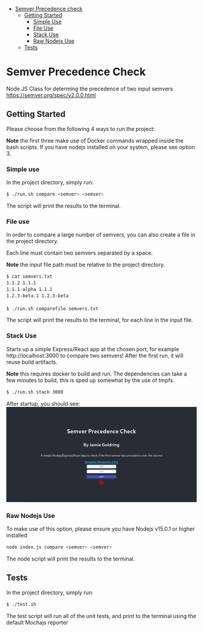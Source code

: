 - [Semver Precedence check](#semver-precedence-check)
  * [Getting Started](#getting-started)
    + [Simple Use](#simple-use)
    + [File Use](#file-use)
    + [Stack Use](#stack-use)
    + [Raw Nodejs Use](#raw-nodejs-use)
  * [Tests](#tests)

# Semver Precedence Check

Node JS Class for determing the precedence of two input semvers <https://semver.org/spec/v2.0.0.html>

## Getting Started

Please choose from the following 4 ways to run the project:

**Note** the first three make use of Docker commands wrapped inside the bash scripts. If you have nodejs installed on your system, please see option 3.

### Simple use

In the project directory, simply run:

```bash
$ ./run.sh compare <semver> <semver>
```

The script will print the results to the terminal.

### File use

In order to compare a large number of semvers, you can also create a file in the project directory.

Each line must contain two semvers separated by a space.

**Note** the input file path must be relative to the project directory.

```bash
$ cat semvers.txt
1.1.2 1.1.1
1.1.1-alpha 1.1.1
1.2.3-beta.1 1.2.3-beta

$ ./run.sh comparefile semvers.txt
```

The script will print the results to the terminal, for each line in the input file.

### Stack Use

Starts up a simple Express/React app at the chosen port, for example http://localhost:3000 to compare two semvers! After the first run, it will reuse build artifacts.

**Note** this requires docker to build and run. The dependencies can take a few minutes to build, this is sped up somewhat by the use of tmpfs.

```bash
$ ./run.sh stack 3000
```

After startup, you should see:
![Stack screenshot](https://github.com/jgoldring/semver/blob/master/app.png "Stack Screenshot")

### Raw Nodejs Use

To make use of this option, please ensure you have Nodejs v15.0.1 or higher installed

```bash
node index.js compare <semver> <semver>
```

The node script will print the results to the terminal.

## Tests

In the project directory, simply run:

```bash
$ ./test.sh
```

The test script will run all of the unit tests, and print to the terminal using the default Mochajs reporter
